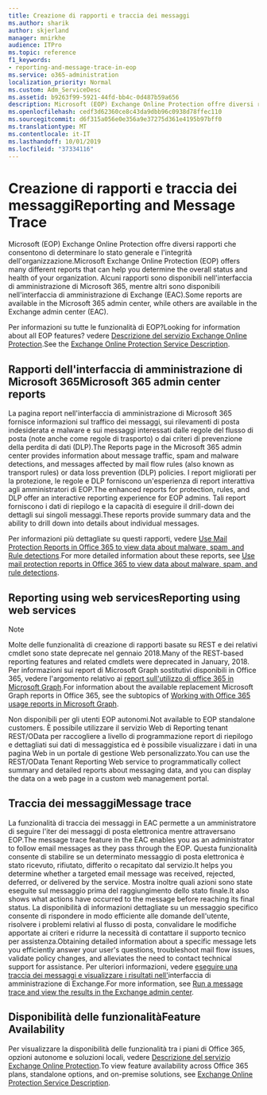 ```yaml
---
title: Creazione di rapporti e traccia dei messaggi
ms.author: sharik
author: skjerland
manager: mnirkhe
audience: ITPro
ms.topic: reference
f1_keywords:
- reporting-and-message-trace-in-eop
ms.service: o365-administration
localization_priority: Normal
ms.custom: Adm_ServiceDesc
ms.assetid: b9263f99-5921-44fd-bb4c-0d487b59a656
description: Microsoft (EOP) Exchange Online Protection offre diversi rapporti che consentono di determinare lo stato generale e l'integrità dell'organizzazione. Alcuni rapporti sono disponibili nell'interfaccia di amministrazione di Microsoft 365, mentre altri sono disponibili nell'interfaccia di amministrazione di Exchange (EAC).
ms.openlocfilehash: cedf3d62360ce8c43da9dbb96c0938d78ffec110
ms.sourcegitcommit: d6f315a056e0e356a9e37275d361e4195b97bff0
ms.translationtype: MT
ms.contentlocale: it-IT
ms.lasthandoff: 10/01/2019
ms.locfileid: "37334116"
---
```

# <a name="reporting-and-message-trace"></a><span data-ttu-id="06ac8-104">Creazione di rapporti e traccia dei messaggi</span><span class="sxs-lookup"><span data-stu-id="06ac8-104">Reporting and Message Trace</span></span>

<span data-ttu-id="06ac8-105">Microsoft (EOP) Exchange Online Protection offre diversi rapporti che consentono di determinare lo stato generale e l'integrità dell'organizzazione.</span><span class="sxs-lookup"><span data-stu-id="06ac8-105">Microsoft Exchange Online Protection (EOP) offers many different reports that can help you determine the overall status and health of your organization.</span></span> <span data-ttu-id="06ac8-106">Alcuni rapporti sono disponibili nell'interfaccia di amministrazione di Microsoft 365, mentre altri sono disponibili nell'interfaccia di amministrazione di Exchange (EAC).</span><span class="sxs-lookup"><span data-stu-id="06ac8-106">Some reports are available in the Microsoft 365 admin center, while others are available in the Exchange admin center (EAC).</span></span>

<span data-ttu-id="06ac8-107">Per informazioni su tutte le funzionalità di EOP?</span><span class="sxs-lookup"><span data-stu-id="06ac8-107">Looking for information about all EOP features?</span></span> <span data-ttu-id="06ac8-108">vedere [Descrizione del servizio Exchange Online Protection](exchange-online-protection-service-description.md).</span><span class="sxs-lookup"><span data-stu-id="06ac8-108">See the [Exchange Online Protection Service Description](exchange-online-protection-service-description.md).</span></span>

## <a name="microsoft-365-admin-center-reports"></a><span data-ttu-id="06ac8-109">Rapporti dell'interfaccia di amministrazione di Microsoft 365</span><span class="sxs-lookup"><span data-stu-id="06ac8-109">Microsoft 365 admin center reports</span></span>

<span data-ttu-id="06ac8-110">La pagina report nell'interfaccia di amministrazione di Microsoft 365 fornisce informazioni sul traffico dei messaggi, sui rilevamenti di posta indesiderata e malware e sui messaggi interessati dalle regole del flusso di posta (note anche come regole di trasporto) o dai criteri di prevenzione della perdita di dati (DLP).</span><span class="sxs-lookup"><span data-stu-id="06ac8-110">The Reports page in the Microsoft 365 admin center provides information about message traffic, spam and malware detections, and messages affected by mail flow rules (also known as transport rules) or data loss prevention (DLP) policies.</span></span> <span data-ttu-id="06ac8-111">I report migliorati per la protezione, le regole e DLP forniscono un'esperienza di report interattiva agli amministratori di EOP.</span><span class="sxs-lookup"><span data-stu-id="06ac8-111">The enhanced reports for protection, rules, and DLP offer an interactive reporting experience for EOP admins.</span></span> <span data-ttu-id="06ac8-112">Tali report forniscono i dati di riepilogo e la capacità di eseguire il drill-down dei dettagli sui singoli messaggi.</span><span class="sxs-lookup"><span data-stu-id="06ac8-112">These reports provide summary data and the ability to drill down into details about individual messages.</span></span>

<span data-ttu-id="06ac8-113">Per informazioni più dettagliate su questi rapporti, vedere [Use Mail Protection Reports in Office 365 to view data about malware, spam, and Rule detections](https://docs.microsoft.com/exchange/monitoring/use-mail-protection-reports).</span><span class="sxs-lookup"><span data-stu-id="06ac8-113">For more detailed information about these reports, see [Use mail protection reports in Office 365 to view data about malware, spam, and rule detections](https://docs.microsoft.com/exchange/monitoring/use-mail-protection-reports).</span></span>

## <a name="reporting-using-web-services"></a><span data-ttu-id="06ac8-114">Reporting using web services</span><span class="sxs-lookup"><span data-stu-id="06ac8-114">Reporting using web services</span></span>

> [!NOTE]
> <span data-ttu-id="06ac8-115">Molte delle funzionalità di creazione di rapporti basate su REST e dei relativi cmdlet sono state deprecate nel gennaio 2018.</span><span class="sxs-lookup"><span data-stu-id="06ac8-115">Many of the REST-based reporting features and related cmdlets were deprecated in January, 2018.</span></span> <span data-ttu-id="06ac8-116">Per informazioni sui report di Microsoft Graph sostitutivi disponibili in Office 365, vedere l'argomento relativo ai [report sull'utilizzo di office 365 in Microsoft Graph](https://go.microsoft.com/fwlink/p/?LinkID=865135).</span><span class="sxs-lookup"><span data-stu-id="06ac8-116">For information about the available replacement Microsoft Graph reports in Office 365, see the subtopics of [Working with Office 365 usage reports in Microsoft Graph](https://go.microsoft.com/fwlink/p/?LinkID=865135).</span></span>

<span data-ttu-id="06ac8-117">Non disponibili per gli utenti EOP autonomi.</span><span class="sxs-lookup"><span data-stu-id="06ac8-117">Not available to EOP standalone customers.</span></span> <span data-ttu-id="06ac8-118">È possibile utilizzare il servizio Web di Reporting tenant REST/OData per raccogliere a livello di programmazione report di riepilogo e dettagliati sui dati di messaggistica ed è possibile visualizzare i dati in una pagina Web in un portale di gestione Web personalizzato.</span><span class="sxs-lookup"><span data-stu-id="06ac8-118">You can use the REST/OData Tenant Reporting Web service to programmatically collect summary and detailed reports about messaging data, and you can display the data on a web page in a custom web management portal.</span></span>

## <a name="message-trace"></a><span data-ttu-id="06ac8-119">Traccia dei messaggi</span><span class="sxs-lookup"><span data-stu-id="06ac8-119">Message trace</span></span>

<span data-ttu-id="06ac8-120">La funzionalità di traccia dei messaggi in EAC permette a un amministratore di seguire l'iter dei messaggi di posta elettronica mentre attraversano EOP.</span><span class="sxs-lookup"><span data-stu-id="06ac8-120">The message trace feature in the EAC enables you as an administrator to follow email messages as they pass through the EOP.</span></span> <span data-ttu-id="06ac8-121">Questa funzionalità consente di stabilire se un determinato messaggio di posta elettronica è stato ricevuto, rifiutato, differito o recapitato dal servizio.</span><span class="sxs-lookup"><span data-stu-id="06ac8-121">It helps you determine whether a targeted email message was received, rejected, deferred, or delivered by the service.</span></span> <span data-ttu-id="06ac8-122">Mostra inoltre quali azioni sono state eseguite sul messaggio prima del raggiungimento dello stato finale.</span><span class="sxs-lookup"><span data-stu-id="06ac8-122">It also shows what actions have occurred to the message before reaching its final status.</span></span> <span data-ttu-id="06ac8-123">La disponibilità di informazioni dettagliate su un messaggio specifico consente di rispondere in modo efficiente alle domande dell'utente, risolvere i problemi relativi al flusso di posta, convalidare le modifiche apportate ai criteri e ridurre la necessità di contattare il supporto tecnico per assistenza.</span><span class="sxs-lookup"><span data-stu-id="06ac8-123">Obtaining detailed information about a specific message lets you efficiently answer your user's questions, troubleshoot mail flow issues, validate policy changes, and alleviates the need to contact technical support for assistance.</span></span> <span data-ttu-id="06ac8-124">Per ulteriori informazioni, vedere [eseguire una traccia dei messaggi e visualizzare i risultati nell'](https://docs.microsoft.com/exchange/monitoring/trace-an-email-message/run-a-message-trace-and-view-results)interfaccia di amministrazione di Exchange.</span><span class="sxs-lookup"><span data-stu-id="06ac8-124">For more information, see [Run a message trace and view the results in the Exchange admin center](https://docs.microsoft.com/exchange/monitoring/trace-an-email-message/run-a-message-trace-and-view-results).</span></span>

## <a name="feature-availability"></a><span data-ttu-id="06ac8-125">Disponibilità delle funzionalità</span><span class="sxs-lookup"><span data-stu-id="06ac8-125">Feature Availability</span></span>

<span data-ttu-id="06ac8-126">Per visualizzare la disponibilità delle funzionalità tra i piani di Office 365, opzioni autonome e soluzioni locali, vedere [Descrizione del servizio Exchange Online Protection](exchange-online-protection-service-description.md).</span><span class="sxs-lookup"><span data-stu-id="06ac8-126">To view feature availability across Office 365 plans, standalone options, and on-premise solutions, see [Exchange Online Protection Service Description](exchange-online-protection-service-description.md).</span></span>
